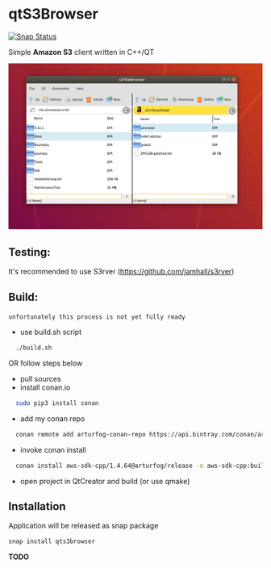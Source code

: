 # qtS3Browser

[![Snap Status](https://build.snapcraft.io/badge/arturfog/qtS3Browser.svg)](https://build.snapcraft.io/user/arturfog/qtS3Browser)

Simple **Amazon S3** client written in C++/QT

![alt text](https://github.com/arturfog/qtS3Browser/raw/master/assets/app_main.png)

## Testing:

It's recommended to use S3rver (https://github.com/jamhall/s3rver)

## Build:

`unfortunately this process is not yet fully ready`

- use build.sh script
```sh
  ./build.sh
```

OR follow steps below

- pull sources
- install conan.io
```sh
  sudo pip3 install conan
```
- add my conan repo 
```sh
  conan remote add arturfog-conan-repo https://api.bintray.com/conan/arturfog/oss-conan 
```
- invoke conan install
```sh
  conan install aws-sdk-cpp/1.4.64@arturfog/release -o aws-sdk-cpp:build_s3=True -o aws-sdk-cpp:build_transfer=True -o min_size=False -o aws-sdk-cpp:shared=True -s os=Linux -s arch=x86_64 -s build_type=Release
```
- open project in QtCreator and build (or use qmake)

## Installation

Application will be released as snap package
```sh
snap install qts3browser
```
**TODO**
